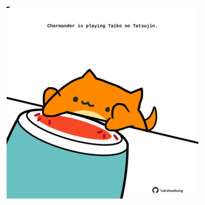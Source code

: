 <!-- built at 28/02/2023, 21:01:33 UTC -->
<p align="center">
  <img width="500" height="500" src="./ReadmeImage.svg">
</p>

